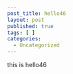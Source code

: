 ```yaml
---
post_title: hello46
layout: post
published: true
tags: [ ]
categories:
  - Uncategorized
---
```

this is hello46
